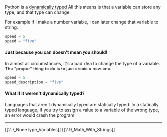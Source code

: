 Python is a [dynamically typed](https://en.wikipedia.org/wiki/Type_system#Static_and_dynamic_type_checking_in_practice) 
All this means is that a variable can store any type, and that type can change.

For example if I make a number variable, I can later change that variable to string.

``` python
speed = 5
speed = "five" 
```

#### Just because you can doesn't mean you should!
In almost all circumstances, it's a bad idea to change the type of a variable. 
The "proper" thing to do is to just create a new one. 

``` python
speed = 5
speed_description = "five"
```

#### What if it weren't dynamically typed?
Languages that aren't dynamically typed are statically typed.
In a statically typed language, if you try to assign a value to a variable of the wrong type,
an error would crash the program. 

---
[[2.7_NoneType_Variables]]
[[2.9_Math_With_Strings]]